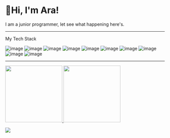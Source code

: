 # 🚩Hi, I'm Ara! 

I am a junior programmer, let see what happening here's.

<!---
araanv/araanv is a ✨ special ✨ repository because its `README.md` (this file) appears on your GitHub profile.
You can click the Preview link to take a look at your changes.
--->
---
My Tech Stack <br/>

![image](https://img.shields.io/badge/PHP-777BB4?style=for-the-badge&logo=php&logoColor=white)
![image](https://img.shields.io/badge/Codeigniter-EF4223?style=for-the-badge&logo=codeigniter&logoColor=white)
![image](https://img.shields.io/badge/Bootstrap-05122A?style=for-the-badge&logo=bootstrap&logoColor=563D7C)
![image](https://img.shields.io/badge/JavaScript-323330?style=for-the-badge&logo=javascript&logoColor=F7DF1E) 
![image](https://img.shields.io/badge/HTML-E34F26?style=for-the-badge&logo=html5&logoColor=white) 
![image](https://img.shields.io/badge/CSS-1572B6?style=for-the-badge&logo=css3&logoColor=white) 
![image](https://img.shields.io/badge/Java-323330?style=for-the-badge&logo=java&logoColor=F7DF1E) 
![image](https://img.shields.io/badge/Android-3DDC84?style=for-the-badge&logo=android&logoColor=white) 
![image](https://img.shields.io/badge/MySQL-005C84?style=for-the-badge&logo=mysql&logoColor=white)
![image](https://img.shields.io/badge/MySQLite-005C84?style=for-the-badge&logo=mysqlite&logoColor=white)

---

<a href="https://github.com/araanv">
  <img height="180em" src="https://github-readme-stats-eight-theta.vercel.app/api?username=araanv&show_icons=true&theme=algolia&include_all_commits=true&count_private=true"/>
  <img height="180em" src="https://github-readme-stats-eight-theta.vercel.app/api/top-langs/?username=araanv&layout=compact&langs_count=8&theme=algolia"/>
</a>

![](https://komarev.com/ghpvc/?username=araanv&color=red&style=flat)
